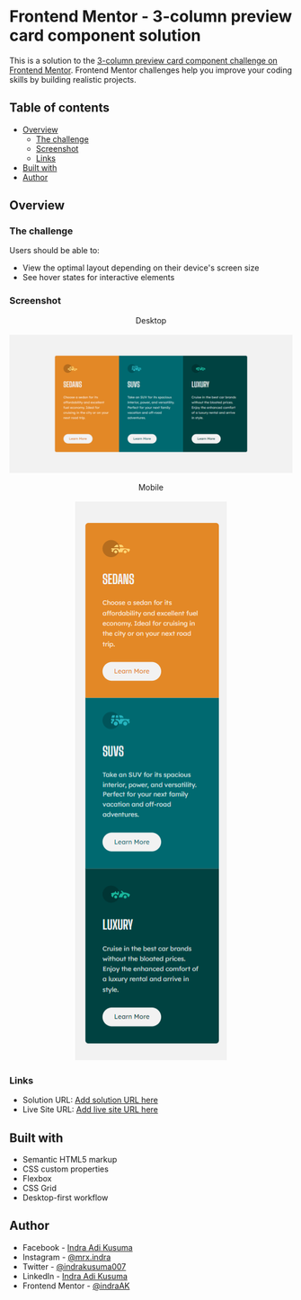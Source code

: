 # Frontend Mentor - 3-column preview card component solution

This is a solution to the [3-column preview card component challenge on Frontend Mentor](https://www.frontendmentor.io/challenges/3column-preview-card-component-pH92eAR2-). Frontend Mentor challenges help you improve your coding skills by building realistic projects.

## Table of contents

-  [Overview](#overview)
   -  [The challenge](#the-challenge)
   -  [Screenshot](#screenshot)
   -  [Links](#links)
-  [Built with](#built-with)
-  [Author](#author)

## Overview

### The challenge

Users should be able to:

-  View the optimal layout depending on their device's screen size
-  See hover states for interactive elements

### Screenshot

<p align="center">
   Desktop
   <br></br>
  <img width="600" src="./screenshot/desktop.png">
</p>

<p align="center">
   Mobile
   <br></br>
  <img src="./screenshot/mobile.png">
</p>

### Links

-  Solution URL: [Add solution URL here](https://your-solution-url.com)
-  Live Site URL: [Add live site URL here](https://your-live-site-url.com)

## Built with

-  Semantic HTML5 markup
-  CSS custom properties
-  Flexbox
-  CSS Grid
-  Desktop-first workflow

## Author

-  Facebook - [Indra Adi Kusuma](https://www.your-site.com)
-  Instagram - [@mrx.indra](https://instagram.com/mrx)
-  Twitter - [@indrakusuma007](https://twitter.com/indrakusuma007?s=09)
-  LinkedIn - [Indra Adi Kusuma](https://www.linkedin.com/in/indra-adi-kusuma-a37955173)
-  Frontend Mentor - [@indraAK](https://www.frontendmentor.io/profile/indraAK)
